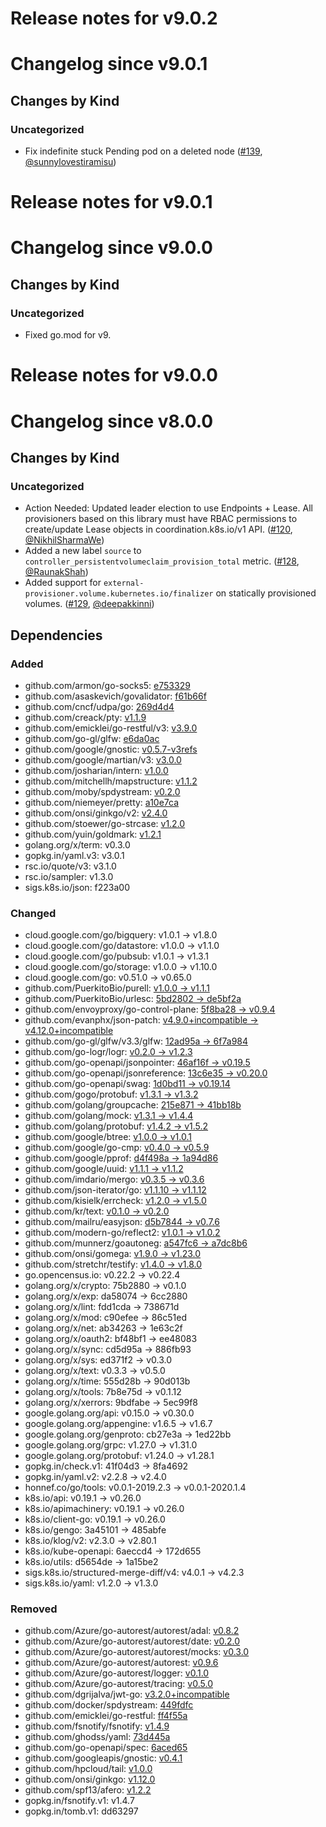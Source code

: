 # Release notes for v9.0.2

# Changelog since v9.0.1

## Changes by Kind

### Uncategorized

- Fix indefinite stuck Pending pod on a deleted node ([#139](https://github.com/kubernetes-sigs/sig-storage-lib-external-provisioner/pull/139), [@sunnylovestiramisu](https://github.com/sunnylovestiramisu))

# Release notes for v9.0.1

# Changelog since v9.0.0

## Changes by Kind

### Uncategorized

- Fixed go.mod for v9.

# Release notes for v9.0.0

# Changelog since v8.0.0

## Changes by Kind

### Uncategorized

- Action Needed: Updated leader election to use Endpoints + Lease. All provisioners based on this library must have RBAC permissions to create/update Lease objects in coordination.k8s.io/v1 API. ([#120](https://github.com/kubernetes-sigs/sig-storage-lib-external-provisioner/pull/120), [@NikhilSharmaWe](https://github.com/NikhilSharmaWe))
- Added a new label `source` to `controller_persistentvolumeclaim_provision_total` metric. ([#128](https://github.com/kubernetes-sigs/sig-storage-lib-external-provisioner/pull/128), [@RaunakShah](https://github.com/RaunakShah))
- Added support for `external-provisioner.volume.kubernetes.io/finalizer` on statically provisioned volumes. ([#129](https://github.com/kubernetes-sigs/sig-storage-lib-external-provisioner/pull/129), [@deepakkinni](https://github.com/deepakkinni))


## Dependencies

### Added
- github.com/armon/go-socks5: [e753329](https://github.com/armon/go-socks5/tree/e753329)
- github.com/asaskevich/govalidator: [f61b66f](https://github.com/asaskevich/govalidator/tree/f61b66f)
- github.com/cncf/udpa/go: [269d4d4](https://github.com/cncf/udpa/go/tree/269d4d4)
- github.com/creack/pty: [v1.1.9](https://github.com/creack/pty/tree/v1.1.9)
- github.com/emicklei/go-restful/v3: [v3.9.0](https://github.com/emicklei/go-restful/v3/tree/v3.9.0)
- github.com/go-gl/glfw: [e6da0ac](https://github.com/go-gl/glfw/tree/e6da0ac)
- github.com/google/gnostic: [v0.5.7-v3refs](https://github.com/google/gnostic/tree/v0.5.7-v3refs)
- github.com/google/martian/v3: [v3.0.0](https://github.com/google/martian/v3/tree/v3.0.0)
- github.com/josharian/intern: [v1.0.0](https://github.com/josharian/intern/tree/v1.0.0)
- github.com/mitchellh/mapstructure: [v1.1.2](https://github.com/mitchellh/mapstructure/tree/v1.1.2)
- github.com/moby/spdystream: [v0.2.0](https://github.com/moby/spdystream/tree/v0.2.0)
- github.com/niemeyer/pretty: [a10e7ca](https://github.com/niemeyer/pretty/tree/a10e7ca)
- github.com/onsi/ginkgo/v2: [v2.4.0](https://github.com/onsi/ginkgo/v2/tree/v2.4.0)
- github.com/stoewer/go-strcase: [v1.2.0](https://github.com/stoewer/go-strcase/tree/v1.2.0)
- github.com/yuin/goldmark: [v1.2.1](https://github.com/yuin/goldmark/tree/v1.2.1)
- golang.org/x/term: v0.3.0
- gopkg.in/yaml.v3: v3.0.1
- rsc.io/quote/v3: v3.1.0
- rsc.io/sampler: v1.3.0
- sigs.k8s.io/json: f223a00

### Changed
- cloud.google.com/go/bigquery: v1.0.1 → v1.8.0
- cloud.google.com/go/datastore: v1.0.0 → v1.1.0
- cloud.google.com/go/pubsub: v1.0.1 → v1.3.1
- cloud.google.com/go/storage: v1.0.0 → v1.10.0
- cloud.google.com/go: v0.51.0 → v0.65.0
- github.com/PuerkitoBio/purell: [v1.0.0 → v1.1.1](https://github.com/PuerkitoBio/purell/compare/v1.0.0...v1.1.1)
- github.com/PuerkitoBio/urlesc: [5bd2802 → de5bf2a](https://github.com/PuerkitoBio/urlesc/compare/5bd2802...de5bf2a)
- github.com/envoyproxy/go-control-plane: [5f8ba28 → v0.9.4](https://github.com/envoyproxy/go-control-plane/compare/5f8ba28...v0.9.4)
- github.com/evanphx/json-patch: [v4.9.0+incompatible → v4.12.0+incompatible](https://github.com/evanphx/json-patch/compare/v4.9.0...v4.12.0)
- github.com/go-gl/glfw/v3.3/glfw: [12ad95a → 6f7a984](https://github.com/go-gl/glfw/v3.3/glfw/compare/12ad95a...6f7a984)
- github.com/go-logr/logr: [v0.2.0 → v1.2.3](https://github.com/go-logr/logr/compare/v0.2.0...v1.2.3)
- github.com/go-openapi/jsonpointer: [46af16f → v0.19.5](https://github.com/go-openapi/jsonpointer/compare/46af16f...v0.19.5)
- github.com/go-openapi/jsonreference: [13c6e35 → v0.20.0](https://github.com/go-openapi/jsonreference/compare/13c6e35...v0.20.0)
- github.com/go-openapi/swag: [1d0bd11 → v0.19.14](https://github.com/go-openapi/swag/compare/1d0bd11...v0.19.14)
- github.com/gogo/protobuf: [v1.3.1 → v1.3.2](https://github.com/gogo/protobuf/compare/v1.3.1...v1.3.2)
- github.com/golang/groupcache: [215e871 → 41bb18b](https://github.com/golang/groupcache/compare/215e871...41bb18b)
- github.com/golang/mock: [v1.3.1 → v1.4.4](https://github.com/golang/mock/compare/v1.3.1...v1.4.4)
- github.com/golang/protobuf: [v1.4.2 → v1.5.2](https://github.com/golang/protobuf/compare/v1.4.2...v1.5.2)
- github.com/google/btree: [v1.0.0 → v1.0.1](https://github.com/google/btree/compare/v1.0.0...v1.0.1)
- github.com/google/go-cmp: [v0.4.0 → v0.5.9](https://github.com/google/go-cmp/compare/v0.4.0...v0.5.9)
- github.com/google/pprof: [d4f498a → 1a94d86](https://github.com/google/pprof/compare/d4f498a...1a94d86)
- github.com/google/uuid: [v1.1.1 → v1.1.2](https://github.com/google/uuid/compare/v1.1.1...v1.1.2)
- github.com/imdario/mergo: [v0.3.5 → v0.3.6](https://github.com/imdario/mergo/compare/v0.3.5...v0.3.6)
- github.com/json-iterator/go: [v1.1.10 → v1.1.12](https://github.com/json-iterator/go/compare/v1.1.10...v1.1.12)
- github.com/kisielk/errcheck: [v1.2.0 → v1.5.0](https://github.com/kisielk/errcheck/compare/v1.2.0...v1.5.0)
- github.com/kr/text: [v0.1.0 → v0.2.0](https://github.com/kr/text/compare/v0.1.0...v0.2.0)
- github.com/mailru/easyjson: [d5b7844 → v0.7.6](https://github.com/mailru/easyjson/compare/d5b7844...v0.7.6)
- github.com/modern-go/reflect2: [v1.0.1 → v1.0.2](https://github.com/modern-go/reflect2/compare/v1.0.1...v1.0.2)
- github.com/munnerz/goautoneg: [a547fc6 → a7dc8b6](https://github.com/munnerz/goautoneg/compare/a547fc6...a7dc8b6)
- github.com/onsi/gomega: [v1.9.0 → v1.23.0](https://github.com/onsi/gomega/compare/v1.9.0...v1.23.0)
- github.com/stretchr/testify: [v1.4.0 → v1.8.0](https://github.com/stretchr/testify/compare/v1.4.0...v1.8.0)
- go.opencensus.io: v0.22.2 → v0.22.4
- golang.org/x/crypto: 75b2880 → v0.1.0
- golang.org/x/exp: da58074 → 6cc2880
- golang.org/x/lint: fdd1cda → 738671d
- golang.org/x/mod: c90efee → 86c51ed
- golang.org/x/net: ab34263 → 1e63c2f
- golang.org/x/oauth2: bf48bf1 → ee48083
- golang.org/x/sync: cd5d95a → 886fb93
- golang.org/x/sys: ed371f2 → v0.3.0
- golang.org/x/text: v0.3.3 → v0.5.0
- golang.org/x/time: 555d28b → 90d013b
- golang.org/x/tools: 7b8e75d → v0.1.12
- golang.org/x/xerrors: 9bdfabe → 5ec99f8
- google.golang.org/api: v0.15.0 → v0.30.0
- google.golang.org/appengine: v1.6.5 → v1.6.7
- google.golang.org/genproto: cb27e3a → 1ed22bb
- google.golang.org/grpc: v1.27.0 → v1.31.0
- google.golang.org/protobuf: v1.24.0 → v1.28.1
- gopkg.in/check.v1: 41f04d3 → 8fa4692
- gopkg.in/yaml.v2: v2.2.8 → v2.4.0
- honnef.co/go/tools: v0.0.1-2019.2.3 → v0.0.1-2020.1.4
- k8s.io/api: v0.19.1 → v0.26.0
- k8s.io/apimachinery: v0.19.1 → v0.26.0
- k8s.io/client-go: v0.19.1 → v0.26.0
- k8s.io/gengo: 3a45101 → 485abfe
- k8s.io/klog/v2: v2.3.0 → v2.80.1
- k8s.io/kube-openapi: 6aeccd4 → 172d655
- k8s.io/utils: d5654de → 1a15be2
- sigs.k8s.io/structured-merge-diff/v4: v4.0.1 → v4.2.3
- sigs.k8s.io/yaml: v1.2.0 → v1.3.0

### Removed
- github.com/Azure/go-autorest/autorest/adal: [v0.8.2](https://github.com/Azure/go-autorest/autorest/adal/tree/v0.8.2)
- github.com/Azure/go-autorest/autorest/date: [v0.2.0](https://github.com/Azure/go-autorest/autorest/date/tree/v0.2.0)
- github.com/Azure/go-autorest/autorest/mocks: [v0.3.0](https://github.com/Azure/go-autorest/autorest/mocks/tree/v0.3.0)
- github.com/Azure/go-autorest/autorest: [v0.9.6](https://github.com/Azure/go-autorest/autorest/tree/v0.9.6)
- github.com/Azure/go-autorest/logger: [v0.1.0](https://github.com/Azure/go-autorest/logger/tree/v0.1.0)
- github.com/Azure/go-autorest/tracing: [v0.5.0](https://github.com/Azure/go-autorest/tracing/tree/v0.5.0)
- github.com/dgrijalva/jwt-go: [v3.2.0+incompatible](https://github.com/dgrijalva/jwt-go/tree/v3.2.0)
- github.com/docker/spdystream: [449fdfc](https://github.com/docker/spdystream/tree/449fdfc)
- github.com/emicklei/go-restful: [ff4f55a](https://github.com/emicklei/go-restful/tree/ff4f55a)
- github.com/fsnotify/fsnotify: [v1.4.9](https://github.com/fsnotify/fsnotify/tree/v1.4.9)
- github.com/ghodss/yaml: [73d445a](https://github.com/ghodss/yaml/tree/73d445a)
- github.com/go-openapi/spec: [6aced65](https://github.com/go-openapi/spec/tree/6aced65)
- github.com/googleapis/gnostic: [v0.4.1](https://github.com/googleapis/gnostic/tree/v0.4.1)
- github.com/hpcloud/tail: [v1.0.0](https://github.com/hpcloud/tail/tree/v1.0.0)
- github.com/onsi/ginkgo: [v1.12.0](https://github.com/onsi/ginkgo/tree/v1.12.0)
- github.com/spf13/afero: [v1.2.2](https://github.com/spf13/afero/tree/v1.2.2)
- gopkg.in/fsnotify.v1: v1.4.7
- gopkg.in/tomb.v1: dd63297
